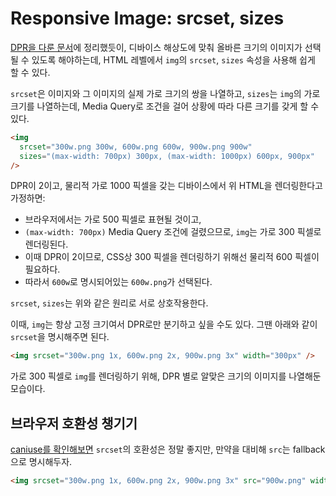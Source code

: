 # Responsive Image: srcset, sizes

[DPR을 다룬 문서](../../../browser/device-pixel-ratio/ko.md)에 정리했듯이, 디바이스 해상도에 맞춰 올바른 크기의 이미지가 선택될 수 있도록 해야하는데, HTML 레벨에서 `img`의 `srcset`, `sizes` 속성을 사용해 쉽게 할 수 있다.

`srcset`은 이미지와 그 이미지의 실제 가로 크기의 쌍을 나열하고, `sizes`는 `img`의 가로 크기를 나열하는데, Media Query로 조건을 걸어 상황에 따라 다른 크기를 갖게 할 수 있다.

```html
<img
  srcset="300w.png 300w, 600w.png 600w, 900w.png 900w"
  sizes="(max-width: 700px) 300px, (max-width: 1000px) 600px, 900px"
/>
```

DPR이 2이고, 물리적 가로 1000 픽셀을 갖는 디바이스에서 위 HTML을 렌더링한다고 가정하면:

- 브라우저에서는 가로 500 픽셀로 표현될 것이고,
- `(max-width: 700px)` Media Query 조건에 걸렸으므로, `img`는 가로 300 픽셀로 렌더링된다.
- 이때 DPR이 2이므로, CSS상 300 픽셀을 렌더링하기 위해선 물리적 600 픽셀이 필요하다.
- 따라서 `600w`로 명시되어있는 `600w.png`가 선택된다.

`srcset`, `sizes`는 위와 같은 원리로 서로 상호작용한다.

이때, `img`는 항상 고정 크기여서 DPR로만 분기하고 싶을 수도 있다. 그땐 아래와 같이 `srcset`을 명시해주면 된다.

```html
<img srcset="300w.png 1x, 600w.png 2x, 900w.png 3x" width="300px" />
```

가로 300 픽셀로 `img`를 렌더링하기 위해, DPR 별로 알맞은 크기의 이미지를 나열해둔 모습이다.

## 브라우저 호환성 챙기기

[caniuse를 확인해보면](https://caniuse.com/?search=srcset) `srcset`의 호환성은 정말 좋지만, 만약을 대비해 `src`는 fallback으로 명시해두자.

```html
<img srcset="300w.png 1x, 600w.png 2x, 900w.png 3x" src="900w.png" width="300px" />
```
